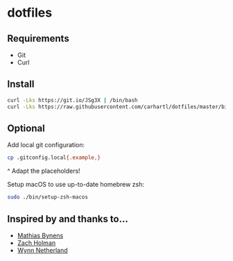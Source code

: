 # dotfiles

## Requirements

- Git
- Curl

## Install

```bash
curl -Lks https://git.io/JSg3X | /bin/bash
curl -Lks https://raw.githubusercontent.com/carhartl/dotfiles/master/bin/bootstrap | /bin/bash
```

## Optional

Add local git configuration:

```bash
cp .gitconfig.local{.example,}
```

^ Adapt the placeholders!

Setup macOS to use up-to-date homebrew zsh:

```bash
sudo ./bin/setup-zsh-macos
```

## Inspired by and thanks to…

- [Mathias Bynens](https://github.com/mathiasbynens/dotfiles)
- [Zach Holman](https://github.com/holman/dotfiles)
- [Wynn Netherland](https://github.com/pengwynn/dotfiles)
